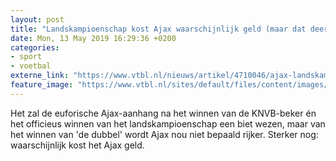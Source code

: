 ```yaml
---
layout: post
title: "Landskampioenschap kost Ajax waarschijnlijk geld (maar dat deert niet)"
date: Mon, 13 May 2019 16:29:36 +0200
categories: 
- sport 
- voetbal 
externe_link: "https://www.vtbl.nl/nieuws/artikel/4710046/ajax-landskampioen-inkomsten-champions-league-knvb-beker"
feature_image: "https://www.vtbl.nl/sites/default/files/content/images/2019/05/13/ANP-73164580.jpg"
---
```


Het zal de euforische Ajax-aanhang na het winnen van de KNVB-beker én het officieus winnen van het landskampioenschap een biet wezen, maar van het winnen van 'de dubbel' wordt Ajax nou niet bepaald rijker. Sterker nog: waarschijnlijk kost het Ajax geld.
